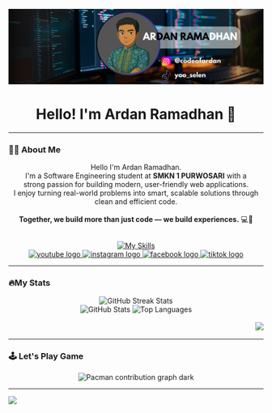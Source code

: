 <!-- ## Hello! I'm Ardan Ramadhan 👋 -->

<!--
**Ardan2008/Ardan2008** is a ✨ _special_ ✨ repository because its `README.md` (this file) appears on your GitHub profile.

Here are some ideas to get you started:

- 🔭 I’m currently working on ...
- 🌱 I’m currently learning ...
- 👯 I’m looking to collaborate on ...
- 🤔 I’m looking for help with ...
- 💬 Ask me about ...
- 📫 How to reach me: ...
- 😄 Pronouns: ...
- ⚡ Fun fact: ...
-->

![Ardan Ramadhan](img/ARDAN.png)

<h1 align="center">Hello! I'm Ardan Ramadhan 👋</h1>

---

### 👨‍💻 About Me

<p align="center">
  Hello I'm Ardan Ramadhan.<br>
  I'm a Software Engineering student at <b>SMKN 1 PURWOSARI</b> with a <br>strong passion for building modern, user-friendly web applications. <br>I enjoy turning real-world problems into smart, scalable solutions through clean and efficient code.<br><br>
  <strong>Together, we build more than just code — we build experiences.</strong> 💻🚀
</p>

##

<div align="center">
  <a href="https://skillicons.dev">
    <img src="https://skillicons.dev/icons?i=html,css,js,figma,php,mysql,laravel" alt="My Skills" />
  </a>
</div>

<div align="center">
  <a href="https://youtube.com/@yoo_selen?si=MO8DJ-rBaHxJCfr-" target="_blank">
    <img src="https://img.shields.io/static/v1?message=youtube&logo=youtube&label=&color=CB0404&logoColor=white&labelColor=&style=for-the-badge" height="25" alt="youtube logo"  />
  </a>
  <a href="https://www.instagram.com/codeofardan?igsh=MWszbnR4eXk5dHF6NQ==" target="_blank">
    <img src="https://img.shields.io/static/v1?message=Instagram&logo=instagram&label=&color=E4405F&logoColor=white&labelColor=&style=for-the-badge" height="25" alt="instagram logo"  />
  </a>
  <a href="https://www.facebook.com/share/18m5uES7Tc/" target="_blank">
    <img src="https://img.shields.io/static/v1?message=facebook&logo=facebook&label=&color=blue&logoColor=white&labelColor=&style=for-the-badge" height="25" alt="facebook logo"  />
  </a>
  <a href="https://www.tiktok.com/@yoo_selen?_t=ZS-8yUN6GOFctW&_r=1" target="_blank">
    <img src="https://img.shields.io/static/v1?message=tiktok&logo=tiktok&label=&color=black&logoColor=white&labelColor=&style=for-the-badge" height="25" alt="tiktok logo"  />
  </a>
</div>

---

### 🔥My Stats

<div align="center">
  <img src="https://nirzak-streak-stats.vercel.app/?user=Ardan2008&theme=radical&hide_border=false" alt="GitHub Streak Stats" />
  <br />
  <img src="https://github-readme-stats.vercel.app/api?username=Ardan2008&theme=radical&hide_border=false&include_all_commits=false&count_private=false" alt="GitHub Stats" height="150"/>
  <img src="https://github-readme-stats.vercel.app/api/top-langs/?username=Ardan2008&theme=radical&hide_border=false&include_all_commits=false&count_private=false&layout=compact" alt="Top Languages" height="150"/>
</div>
<br>
<div align="right">
  <img src="https://visitor-badge.laobi.icu/badge?page_id=Ardan2008.Ardan2008&left_color=darkslateblue&right_color=royalblue&left_text=visitors" />
</div>

<!-- #### 🏆 GitHub Trophies
![](https://github-profile-trophy.vercel.app/?username=Ardan2008&theme=radical&no-frame=false&no-bg=true&margin-w=4) -->

<!-- <div align="center">
<h2>🔝 Top Contributed Repo</h2>
<img src="https://github-contributor-stats.vercel.app/api?username=Ardan2008&limit=5&theme=radical&combine_all_yearly_contributions=true" alt="Top Repo Stats">
</div> -->

---

### 🕹️ Let's Play Game

<p align="center">
  <img src="https://raw.githubusercontent.com/Ardan2008/Ardan2008/output/pacman-contribution-graph-dark.svg#gh-dark-mode-only" alt="Pacman contribution graph dark"/>
</p>

<!-- <img src="https://raw.githubusercontent.com/Ardan2008/Ardan2008/output/snake.svg" alt="Snake contribution animation" /> -->

---
[![](https://visitcount.itsvg.in/api?id=Ardan2008&icon=0&color=0)](https://visitcount.itsvg.in)

<!-- Proudly created with GPRM ( https://gprm.itsvg.in ) -->